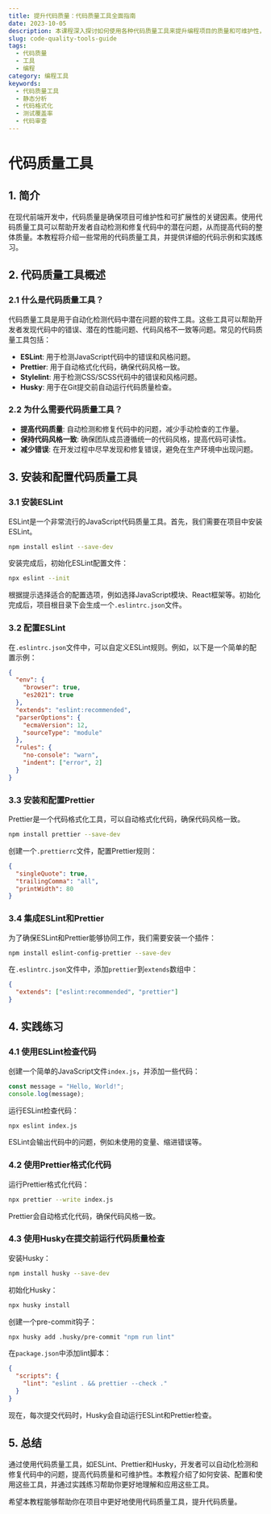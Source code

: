 ```yaml
---
title: 提升代码质量：代码质量工具全面指南
date: 2023-10-05
description: 本课程深入探讨如何使用各种代码质量工具来提升编程项目的质量和可维护性，包括静态分析、代码格式化、测试覆盖率等工具的应用。
slug: code-quality-tools-guide
tags:
  - 代码质量
  - 工具
  - 编程
category: 编程工具
keywords:
  - 代码质量工具
  - 静态分析
  - 代码格式化
  - 测试覆盖率
  - 代码审查
---
```


# 代码质量工具

## 1. 简介

在现代前端开发中，代码质量是确保项目可维护性和可扩展性的关键因素。使用代码质量工具可以帮助开发者自动检测和修复代码中的潜在问题，从而提高代码的整体质量。本教程将介绍一些常用的代码质量工具，并提供详细的代码示例和实践练习。

## 2. 代码质量工具概述

### 2.1 什么是代码质量工具？

代码质量工具是用于自动化检测代码中潜在问题的软件工具。这些工具可以帮助开发者发现代码中的错误、潜在的性能问题、代码风格不一致等问题。常见的代码质量工具包括：

- **ESLint**: 用于检测JavaScript代码中的错误和风格问题。
- **Prettier**: 用于自动格式化代码，确保代码风格一致。
- **Stylelint**: 用于检测CSS/SCSS代码中的错误和风格问题。
- **Husky**: 用于在Git提交前自动运行代码质量检查。

### 2.2 为什么需要代码质量工具？

- **提高代码质量**: 自动检测和修复代码中的问题，减少手动检查的工作量。
- **保持代码风格一致**: 确保团队成员遵循统一的代码风格，提高代码可读性。
- **减少错误**: 在开发过程中尽早发现和修复错误，避免在生产环境中出现问题。

## 3. 安装和配置代码质量工具

### 3.1 安装ESLint

ESLint是一个非常流行的JavaScript代码质量工具。首先，我们需要在项目中安装ESLint。

```bash
npm install eslint --save-dev
```

安装完成后，初始化ESLint配置文件：

```bash
npx eslint --init
```

根据提示选择适合的配置选项，例如选择JavaScript模块、React框架等。初始化完成后，项目根目录下会生成一个`.eslintrc.json`文件。

### 3.2 配置ESLint

在`.eslintrc.json`文件中，可以自定义ESLint规则。例如，以下是一个简单的配置示例：

```json
{
  "env": {
    "browser": true,
    "es2021": true
  },
  "extends": "eslint:recommended",
  "parserOptions": {
    "ecmaVersion": 12,
    "sourceType": "module"
  },
  "rules": {
    "no-console": "warn",
    "indent": ["error", 2]
  }
}
```

### 3.3 安装和配置Prettier

Prettier是一个代码格式化工具，可以自动格式化代码，确保代码风格一致。

```bash
npm install prettier --save-dev
```

创建一个`.prettierrc`文件，配置Prettier规则：

```json
{
  "singleQuote": true,
  "trailingComma": "all",
  "printWidth": 80
}
```

### 3.4 集成ESLint和Prettier

为了确保ESLint和Prettier能够协同工作，我们需要安装一个插件：

```bash
npm install eslint-config-prettier --save-dev
```

在`.eslintrc.json`文件中，添加`prettier`到`extends`数组中：

```json
{
  "extends": ["eslint:recommended", "prettier"]
}
```

## 4. 实践练习

### 4.1 使用ESLint检查代码

创建一个简单的JavaScript文件`index.js`，并添加一些代码：

```javascript
const message = "Hello, World!";
console.log(message);
```

运行ESLint检查代码：

```bash
npx eslint index.js
```

ESLint会输出代码中的问题，例如未使用的变量、缩进错误等。

### 4.2 使用Prettier格式化代码

运行Prettier格式化代码：

```bash
npx prettier --write index.js
```

Prettier会自动格式化代码，确保代码风格一致。

### 4.3 使用Husky在提交前运行代码质量检查

安装Husky：

```bash
npm install husky --save-dev
```

初始化Husky：

```bash
npx husky install
```

创建一个pre-commit钩子：

```bash
npx husky add .husky/pre-commit "npm run lint"
```

在`package.json`中添加lint脚本：

```json
{
  "scripts": {
    "lint": "eslint . && prettier --check ."
  }
}
```

现在，每次提交代码时，Husky会自动运行ESLint和Prettier检查。

## 5. 总结

通过使用代码质量工具，如ESLint、Prettier和Husky，开发者可以自动化检测和修复代码中的问题，提高代码质量和可维护性。本教程介绍了如何安装、配置和使用这些工具，并通过实践练习帮助你更好地理解和应用这些工具。

希望本教程能够帮助你在项目中更好地使用代码质量工具，提升代码质量。